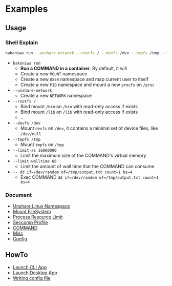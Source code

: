 # Examples

## Usage

### Shell Explain

```sh
hakoniwa run --unshare-network --rootfs / --devfs /dev --tmpfs /tmp --limit-walltime 60 -- dd if=/dev/random of=/tmp/output.txt count=1 bs=4
```

- `hakoniwa run`
  - **Run a COMMAND in a container**. By default, it will
  - Create a new `MOUNT` namespace
  - Create a new `USER` namespace and map current user to itself
  - Create a new `PID` namespace and mount a new `procfs` on `/proc`
- `--unshare-network`
  - Create a new `NETWORK` namespace
- `--rootfs /`
  - Bind mount `/bin` on `/bin` with read-only access if exists
  - Bind mount `/lib` on `/lib` with read-only access if exists
  - ..
- `--devfs /dev`
  - Mount `devfs` on `/dev`, it contains a minimal set of device files, like `/dev/null`
- `--tmpfs /tmp`
  - Mount `tmpfs` on `/tmp`
- `--limit-as 16000000`
  - Limit the maximum size of the COMMAND's virtual memory
- `--limit-walltime 60`
  - Limit the amount of wall time that the COMMAND can consume
- `-- dd if=/dev/random of=/tmp/output.txt count=1 bs=4`
  - Exec COMMAND `dd if=/dev/random of=/tmp/output.txt count=1 bs=4`

### Document

- [Unshare Linux Namespace](./usage-unshare.md)
- [Mount FileSystem](./usage-mount.md)
- [Process Resource Limit](./usage-limit.md)
- [Seccomp Profile](./usage-seccomp.md)
- [COMMAND](./usage-command.md)
- [Misc](./usage-misc.md)
- [Config](./usage-config.md)

## HowTo

- [Launch CLI App](./howto-launch-cli-app.md)
- [Launch Desktop App](./howto-launch-desktop-app.md)
- [Writing config file](./howto-writing-config-file.md)
